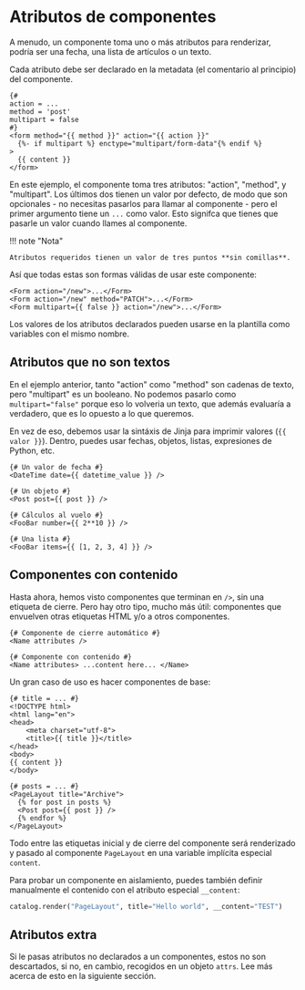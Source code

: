# Atributos de componentes

A menudo, un componente toma uno o más atributos para renderizar, podría ser una fecha, una lista de artículos o un texto.

Cada atributo debe ser declarado en la metadata (el comentario al principio) del componente.

```html+jinja title="components/Form.html.jinja"
{#
action = ...
method = 'post'
multipart = false
#}
<form method="{{ method }}" action="{{ action }}"
  {%- if multipart %} enctype="multipart/form-data"{% endif %}
>
  {{ content }}
</form>
```

En este ejemplo, el componente toma tres atributos: "action", "method", y "multipart". Los últimos dos tienen un valor por defecto, de modo que son opcionales - no necesitas pasarlos para llamar al componente - pero el primer argumento tiene un `...` como valor. Esto signifca que tienes que pasarle un valor cuando llames al componente.

!!! note "Nota"

    Atributos requeridos tienen un valor de tres puntos **sin comillas**.

Así que todas estas son formas válidas de usar este componente:

```html+jinja
<Form action="/new">...</Form>
<Form action="/new" method="PATCH">...</Form>
<Form multipart={{ false }} action="/new">...</Form>
```

Los valores de los atributos declarados pueden usarse en la plantilla como variables con el mismo nombre.


## Atributos que no son textos

En el ejemplo anterior, tanto "action" como "method" son cadenas de texto, pero "multipart" es un booleano. No podemos pasarlo como `multipart="false"` porque eso lo volveria un texto, que además evaluaría a verdadero, que es lo opuesto a lo que queremos.

En vez de eso, debemos usar la sintáxis de Jinja para imprimir valores (`{{ valor }}`). Dentro, puedes usar fechas, objetos, listas, expresiones de Python, etc.

```html+jinja
{# Un valor de fecha #}
<DateTime date={{ datetime_value }} />

{# Un objeto #}
<Post post={{ post }} />

{# Cálculos al vuelo #}
<FooBar number={{ 2**10 }} />

{# Una lista #}
<FooBar items={{ [1, 2, 3, 4] }} />
```


## Componentes con contenido

Hasta ahora, hemos visto componentes que terminan en `/>`, sin una etiqueta de cierre. Pero hay otro tipo, mucho más útil: componentes que envuelven otras etiquetas HTML y/o a otros componentes.


```html+jinja
{# Componente de cierre automático #}
<Name attributes />

{# Componente con contenido #}
<Name attributes> ...content here... </Name>
```

Un gran caso de uso es hacer componentes de base:

```html+jinja title="components/PageLayout.html.jinja"
{# title = ... #}
<!DOCTYPE html>
<html lang="en">
<head>
	<meta charset="utf-8">
	<title>{{ title }}</title>
</head>
<body>
{{ content }}
</body>
```

```html+jinja title="components/ArchivePage.html.jinja"
{# posts = ... #}
<PageLayout title="Archive">
  {% for post in posts %}
  <Post post={{ post }} />
  {% endfor %}
</PageLayout>
```

Todo entre las etiquetas inicial y de cierre del componente será renderizado y pasado al componente `PageLayout` en una variable implícita especial `content`.

Para probar un componente en aislamiento, puedes también definir manualmente el contenido con el atributo especial `__content`:

```python
catalog.render("PageLayout", title="Hello world", __content="TEST")
```

## Atributos extra

Si le pasas atributos no declarados a un componentes, estos no son descartados, si no, en cambio, recogidos en un objeto `attrs`. Lee más acerca de esto en la siguiente sección.
